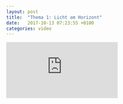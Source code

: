 ```yaml
---
layout: post
title:  "Thema 1: Licht am Horizont"
date:   2017-10-13 07:23:55 +0100
categories: video
---
```


<div class="o-ratio o-ratio--16:9">
    <iframe src="http://embed.joelmediatv.de/06496" frameborder="0" allowfullscreen></iframe>
</div>
